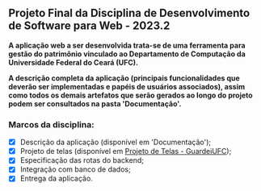 ## Projeto Final da Disciplina de Desenvolvimento de Software para Web - 2023.2

**A aplicação web a ser desenvolvida trata-se de uma ferramenta para gestão do patrimônio vinculado ao Departamento de Computação da Universidade Federal do Ceará (UFC).**

**A descrição completa da aplicação (principais funcionalidades que deverão ser implementadas e papéis de usuários associados), assim como todos os demais artefatos que serão gerados ao longo do projeto podem ser consultados na pasta 'Documentação'.**

### Marcos da disciplina:
- [x] Descrição da aplicação (disponível em 'Documentação');
- [x] Projeto de telas (disponível em [Projeto de Telas - GuardeiUFC](https://www.figma.com/file/Ci936b0N0DA0kUNBWD8GDg/Projeto-de-Telas---GuardeiUFC?type=design&node-id=0%3A1&mode=design&t=4ZnhOyicm6tMgOuK-1));
- [x] Especificação das rotas do backend;
- [x] Integração com banco de dados;
- [x] Entrega da aplicação.
